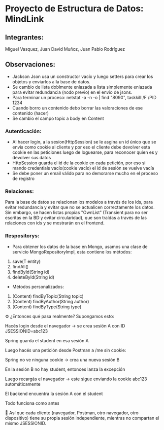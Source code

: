 # Proyecto de Estructura de Datos: MindLink

## Integrantes:
Miguel Vasquez,
Juan David Muñoz,
Juan Pablo Rodríguez


## Observaciones:
- Jackson Json usa un constructor vacío y luego setters para crear los objetos y enviarlos a la base de datos.
- Se cambio de lista doblmente enlazada a lista simplemente enlazada para evitar redundancia (nodo previo) en el envío de jsons.
- Para terminar un proceso: netstat -a -n -o | find "8090", taskkill /F /PID 1234
- Cuando borro un contenido debo borrar las valoraciones de ese contenido (hacer)
- Se cambio el campo topic a body en Content
### Autenticación:
- Al hacer login, a la sesíon(HttpSession) se le asgina un id único que se envía como cookie al cliente y por eso el cliente debe devolver esta cookie en las peticiones luego de loguearse, para reconocer quien es y devolver sus datos
- HttpSession guarda el id de la cookie en cada petición, por eso si mando credentials vacío(cookie vacío) el id de sesión se vuelve vacía
- Se debe poner un email válido para no demorarse mucho en el proceso de registro
### Relaciones:
Para la base de datos se relacionan los modelos a través de los ids, para evitar redundancia y evitar que no se actualicen correctamente los datos.
Sin embargo, se hacen listas propias "OwnList" (Transient para no ser escritas en la BD y evitar circularidad), que son traídas a través de las relaciones con ids y se mostrarán en el frontend.
### Respositorys:
 - Para obtener los datos de la base en Mongo, usamos una clase de servicio MongoRepositoryImpl, esta contiene los métodos:
1. save(T entity)
2. findAll()
3. findById(String id)
4. deleteById(String id)

- Métodos personalizados:
1. (Content) findByTopic(String topic)
2. (Content) findByAuthor(String author)
3. (Content) findByType(String type)

⚙️ ¿Entonces qué pasa realmente?
Supongamos esto:

Hacés login desde el navegador → se crea sesión A con ID JSESSIONID=abc123

Spring guarda el student en esa sesión A

Luego hacés una petición desde Postman a /me sin cookie:

Spring no ve ninguna cookie → crea una nueva sesión B

En la sesión B no hay student, entonces lanza la excepción

Luego recargás el navegador → este sigue enviando la cookie abc123 automáticamente

El backend encuentra la sesión A con el student

Todo funciona como antes

🔁 Así que cada cliente (navegador, Postman, otro navegador, otro dispositivo) tiene su propia sesión independiente, mientras no compartan el mismo JSESSIONID.